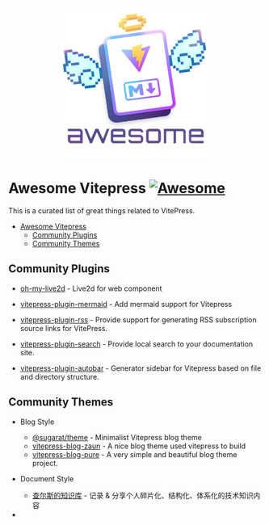 <p align="center">
  <br>
  <img width="300" src="https://raw.githubusercontent.com/hacxy/hacxy/main/images/Awesome-Vitepress-logo.png" alt="logo of vitepress-awesome">
  <br>
</p>

# Awesome Vitepress [![Awesome](https://cdn.rawgit.com/sindresorhus/awesome/d7305f38d29fed78fa85652e3a63e154dd8e8829/media/badge.svg)](https://github.com//awesome-vitepress)

This is a curated list of great things related to VitePress.

- [Awesome Vitepress ](#awesome-vitepress-)
  - [Community Plugins](#community-plugins)
  - [Community Themes](#community-themes)

## Community Plugins

- [oh-my-live2d](https://github.com/oh-my-live2d/oh-my-live2d) - Live2d for web component

- [vitepress-plugin-mermaid](https://github.com/emersonbottero/vitepress-plugin-mermaid) - Add mermaid support for Vitepress

- [vitepress-plugin-rss](https://github.com/ATQQ/sugar-blog/tree/master/packages/vitepress-plugin-rss) - Provide support for generating RSS subscription source links for VitePress.

- [vitepress-plugin-search](https://github.com/emersonbottero/vitepress-plugin-search) - Provide local search to your documentation site.

- [vitepress-plugin-autobar](https://github.com/luciozhang/vitepress-plugin-autobar) - Generator sidebar for Vitepress based on file and directory structure.

## Community Themes

- Blog Style

  - [@sugarat/theme](https://github.com/ATQQ/sugar-blog/tree/master/packages/theme) - Minimalist Vitepress blog theme
  - [vitepress-blog-zaun](https://github.com/clark-cui/vitepress-blog-zaun) - A nice blog theme used vitepress to build
  - [vitepress-blog-pure](https://github.com/airene/vitepress-blog-pure) - A very simple and beautiful blog theme project.

- Document Style

  - [查尔斯的知识库](https://github.com/Charles7c/charles7c.github.io) - 记录 & 分享个人碎片化、结构化、体系化的技术知识内容

-
